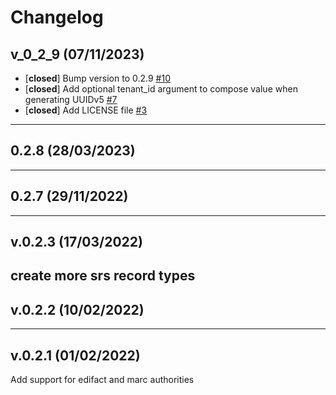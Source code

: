 # Changelog

## v_0_2_9 (07/11/2023)
- [**closed**] Bump version to 0.2.9 [#10](https://github.com/FOLIO-FSE/folio_uuid/issues/10)
- [**closed**] Add optional tenant_id argument to compose value when generating UUIDv5 [#7](https://github.com/FOLIO-FSE/folio_uuid/issues/7)
- [**closed**] Add LICENSE file [#3](https://github.com/FOLIO-FSE/folio_uuid/issues/3)

---

## 0.2.8 (28/03/2023)

---

## 0.2.7 (29/11/2022)

---

## v.0.2.3 (17/03/2022)
create more srs record types
---

## v.0.2.2 (10/02/2022)

---

## v.0.2.1 (01/02/2022)
Add support for edifact and marc authorities